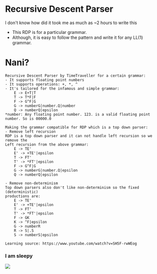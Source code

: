 # Recursive Descent Parser
I don't know how did it took me as much as ~2 hours to write this
- This RDP is for a particular grammar.
- Although, it is easy to follow the pattern and write it for any LL(1) grammar.


# Nani?
```
Recursive Descent Parser by TimeTraveller for a certain grammar:
- It supports floating point numbers
- It supports operations: +, *, ^
- It's tailored for the infamous and simple grammar:
    E -> E+T|T
    T -> T*F|F
    F -> G^F|G
    G -> numberG|number.Q|number
    Q -> numberQ|epsilon
*number: Any floating point number. 123. is a valid floating point number. So is 00000.0

Making the grammar compatible for RDP which is a top down parser:
- Remove left recursion
RDP is a top down parser and it can not handle left recursion so we remove the
Left recursion from the above grammar:
    E -> TE'
    E' -> +TE'|epsilon
    T -> FT'
    T' -> *FT'|epsilon
    F -> G^F|G
    G -> numberG|number.Q|epsilon
    Q -> numberQ|epsilon

- Remove non-determinism
Top down parsers also don't like non-determinism so the fixed (deterministic)
productions are:
    E -> TE'
    E' -> +TE'|epsilon
    T -> FT'
    T' -> *FT'|epsilon
    F -> GK
    K -> ^F|epsilon
    G -> numberR
    R -> S|.S
    S -> numberS|epsilon

Learning source: https://www.youtube.com/watch?v=SH5F-rwWEog
```
### I am sleepy
![](https://i.imgur.com/ygA4I7Q.png)


